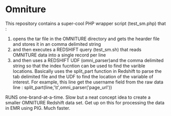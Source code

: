 # Omniture

This repository contains a super-cool PHP wrapper script (test_sm.php) that :
1) opens the tar file in the OMNITURE directory and gets the hearder file and stores it in an comma delimited string
2) and then executes a REDSHIFT query (test_sm.sh) that reads OMNITURE data into a single record per line
3) and then uses a REDSHIFT UDF (omni_parser)and the comma delimited string so that the index fucntion can be used to find the varible locations.
   Basically uses the split_part function in Redshift to parse the tab delimited file and the UDF to find the location of the variable of interest.
   For example, this line get the username field from the raw data line : split_part(line,'\t',omni_parser('page_url'))

RUNS one-brand-at-a-time.  Slow but a neat concept idea to create a smaller OMNITURE Redshift data set.
Get up on this for processing the data in EMR using PIG.   Much faster.

